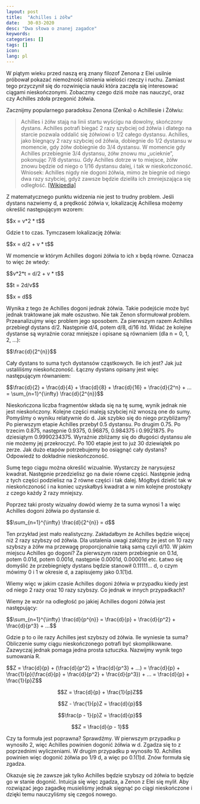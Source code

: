 ```yaml
---
layout: post
title:  "Achilles i żółw"
date:   30-03-2020
desc: "Dwa słowa o znanej zagadce"
keywords: 
categories: []
tags: []
icon: 
lang: pl
---
```


W piątym wieku przed naszą erą znany filozof Zenona z Elei usilnie próbował pokazać niemożność istnienia wielości rzeczy i ruchu. Zamiast tego przyczynił się do rozwinięcia nauki która zaczęła się interesować ciągami nieskończonymi. Zobaczmy czego dziś może nas nauczyć, oraz czy Achilles zdoła przegonić żółwia. 

Zacznijmy popularnego paradoksu Zenona (Zenka) o Achillesie i Żółwiu:

> Achilles i żółw stają na linii startu wyścigu na dowolny, skończony dystans. Achilles potrafi biegać 2 razy szybciej od żółwia i dlatego na starcie pozwala oddalić się żółwiowi o 1/2 całego dystansu. Achilles, jako biegnący 2 razy szybciej od żółwia, dobiegnie do 1/2 dystansu w momencie, gdy żółw dobiegnie do 3/4 dystansu. W momencie gdy Achilles przebiegnie 3/4 dystansu, żółw znowu mu „ucieknie”, pokonując 7/8 dystansu. Gdy Achilles dotrze w to miejsce, żółw znowu będzie od niego o 1/16 dystansu dalej, i tak w nieskończoność. Wniosek: Achilles nigdy nie dogoni żółwia, mimo że biegnie od niego dwa razy szybciej, gdyż zawsze będzie dzieliła ich zmniejszająca się odległość. [[Wikipedia]](https://pl.wikipedia.org/wiki/Paradoksy_Zenona_z_Elei)

Z matematycznego punktu widzenia nie jest to trudny problem. Jeśli dystans nazwiemy d, a prędkość żółwia v, lokalizację Achillesa możemy określić następującym wzorem:

<p>
$$x = v*2 * t$$
</p>

Gdzie t to czas. Tymczasem lokalizację żółwia:

<p>
$$x = d/2 + v * t$$
</p>

W momencie w którym Achilles dogoni żółwia to ich x będą równe. Oznacza to więc że wtedy:

<p>
$$v*2*t = d/2 + v * t$$
</p>

<p>
$$t = 2d/v$$
</p>

<p>
$$x = d$$
</p>

Wynika z tego że Achilles dogoni jednak żółwia. Takie podejście może być jednak traktowane jak małe oszustwo. Nie tak Zenon sformułował problem. Przeanalizujmy więc problem jego sposobem. Za pierwszym razem Achilles przebiegł dystans d/2. Następnie d/4, potem d/8, d/16 itd. Widać że kolejne dystanse są wyraźnie coraz mniejsze i opisane są równaniem (dla n = 0, 1, 2, ...):

<p>
$$\frac{d}{2^{n}}$$
</p>

Cały dystans to suma tych dystansów cząstkowych. Ile ich jest? Jak już ustaliliśmy nieskończoność. Łączny dystans opisany jest więc następującym równaniem:

<p>
$$\frac{d}{2} + \frac{d}{4} + \frac{d}{8} + \frac{d}{16} + \frac{d}{2^n} + ... = \sum_{n=1}^{\infty} \frac{d}{2^{n}}$$
</p>

Nieskończona liczba fragmentów składa się na tę sumę, wynik jednak nie jest nieskończony. Kolejne części maleją szybciej niż wnoszą one do sumy. Pomyślmy o wyniku relatywnie do d. Jak szybko się do niego przybliżamy? Po pierwszym etapie Achilles przebył 0.5 dystansu. Po drugim 0.75. Po trzecim 0.875, następnie 0.9375, 0.96875, 0.984375 i 0.9921875. Po dziesiątym 0.9990234375. Wyraźnie zbliżamy się do długości dystansu ale nie możemy jej przekroczyć. Po 100 etapie jest to już 30 dziewiątek po zerze. Jak dużo etapów potrzebujemy bo osiągnąć cały dystans? Odpowiedź to dokładnie nieskończoność. 

Sumę tego ciągu można określić wizualnie. Wystarczy że narysujesz kwadrat. Następnie przedzielisz go na dwie równe części. Następnie jedną z tych części podzielisz na 2 równe części i tak dalej. Mógłbyś dzielić tak w nieskończoność i na koniec uzyskałbyś kwadrat a w nim kolejne prostokąty z czego każdy 2 razy mniejszy.

Poprzez taki prosty wizualny dowód wiemy że ta suma wynosi 1 a więc Achilles dogoni żółwia po dystansie d.

<p>
$$\sum_{n=1}^{\infty} \frac{d}{2^{n}} = d$$
</p>

Ten przykład jest mało realistyczny. Zakładałbym że Achilles będzie więcej niż 2 razy szybszy od żółwia. Dla ustalenia uwagi załóżmy że jest on 10 razy szybszy a żółw ma przewagę proporcjonalnie taką samą czyli d/10. W jakim miejscu Achilles go dogoni? Za pierwszym razem przebiegnie on 0.1d, potem 0.01d, potem 0.001d, następnie 0.0001d, 0.00001d etc. Łatwo się domyślić że przebiegnięty dystans będzie stanowił 0.11111... d, o czym mówimy 0 i 1 w okresie d, a zapisujemy jako 0.1(1)d.

Wiemy więc w jakim czasie Achilles dogoni żółwia w przypadku kiedy jest od niego 2 razy oraz 10 razy szybszy. Co jednak w innych przypadkach?

Wiemy że wzór na odległość po jakiej Achilles dogoni żółwia jest następujący: 

<p>
$$\sum_{n=1}^{\infty} \frac{d}{p^{n}} = \frac{d}{p} + \frac{d}{p^2} + \frac{d}{p^3} + ...$$
</p>

Gdzie p to o ile razy Achilles jest szybszy od żółwia. Ile wyniesie ta suma? Obliczenie sumy ciągu nieskończonego potrafi być skomplikowane. Zazwyczaj jednak pomaga jedna prosta sztuczka. Nazwijmy wynik tego sumowania R. 

<p>
$$Z = \frac{d}{p} + (\frac{d}{p^2} + \frac{d}{p^3} + ...) = \frac{d}{p} + \frac{1}{p}(\frac{d}{p} + \frac{d}{p^2} + \frac{d}{p^3}) + ... = \frac{d}{p} + \frac{1}{p}Z$$

$$Z = \frac{d}{p} + \frac{1}{p}Z$$

$$Z - \frac{1}{p}Z = \frac{d}{p}$$

$$\frac{p - 1}{p}Z = \frac{d}{p}$$

$$Z = \frac{d}{p - 1}$$
</p>

Czy ta formuła jest poprawna? Sprawdźmy. W pierwszym przypadku p wynosiło 2, więc Achilles powinien dogonić żółwia w d. Zgadza się to z poprzednimi wyliczeniami. W drugim przypadku p wynosiło 10. Achilles powinien więc dogonić żółwia po 1/9 d, a więc po 0.1(1)d. Znów formuła się zgadza.

Okazuje się że zawsze jak tylko Achilles będzie szybszy od żółwia to będzie go w stanie dogonić. Intuicja się więc zgadza, a Zenon z Elei się mylił. Aby rozwiązać jego zagadkę musieliśmy jednak sięgnąć po ciągi nieskończone i dzięki temu nauczyliśmy się czegoś nowego.